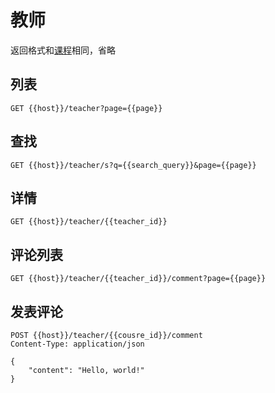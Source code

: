 # 教师

返回格式和[课程](course.md)相同，省略

## 列表

```text
GET {{host}}/teacher?page={{page}} 
```

## 查找

```text
GET {{host}}/teacher/s?q={{search_query}}&page={{page}} 
```

## 详情

```text
GET {{host}}/teacher/{{teacher_id}} 
```

## 评论列表

```text
GET {{host}}/teacher/{{teacher_id}}/comment?page={{page}} 
```

## <a id="post_comment"></a>发表评论

```text
POST {{host}}/teacher/{{cousre_id}}/comment 
Content-Type: application/json

{
    "content": "Hello, world!"
}
```